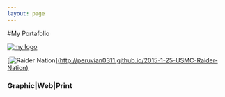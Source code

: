 ```yaml
---
layout: page
---
```


#My Portafolio 

[![my logo](https://farm8.staticflickr.com/7483/16149963487_ffabcae43c_o.jpg)](http://peruvian0311.github.io/2015-1-21-Poster)

[![Raider Nation](https://farm8.staticflickr.com/7297/16181186898_71c5309d94_b.jpg)][(http://peruvian0311.github.io/2015-1-25-USMC-Raider-Nation)](http://usmarineraiders.org/raider-foundation/history/)

### Graphic|Web|Print
